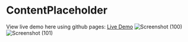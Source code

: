 # ContentPlaceholder

View live demo here using github pages: [Live Demo](https://cheris-quessou.github.io/ContentPlaceholder/)
![Screenshot (100)](https://user-images.githubusercontent.com/110246143/231251387-cdb35814-5983-417a-85de-a7b42a1e2982.png)
![Screenshot (101)](https://user-images.githubusercontent.com/110246143/231251422-926b74cd-92e6-4c77-8d5e-ed712f8fc4a2.png)
